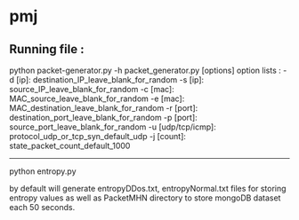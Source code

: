 # pmj

Running file :
--------------------------------------------------------
python packet-generator.py -h
packet_generator.py [options]
option lists :
	-d [ip]: destination_IP_leave_blank_for_random
	-s [ip]: source_IP_leave_blank_for_random
	-c [mac]: MAC_source_leave_blank_for_random
	-e [mac]: MAC_destination_leave_blank_for_random
	-r [port]: destination_port_leave_blank_for_random
	-p [port]: source_port_leave_blank_for_random
	-u [udp/tcp/icmp]: protocol_udp_or_tcp_syn_default_udp
	-j [count]: state_packet_count_default_1000

--------------------------------------------------------

python entropy.py

by default will generate entropyDDos.txt, entropyNormal.txt files for storing entropy values as well as PacketMHN directory to store mongoDB dataset each 50 seconds. 
